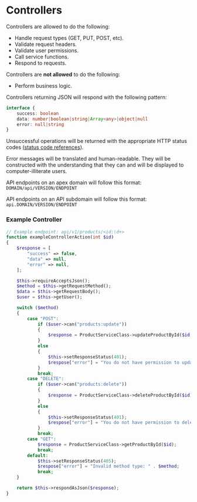 # Controllers

Controllers are allowed to do the following:

- Handle request types (GET, PUT, POST, etc).
- Validate request headers.
- Validate user permissions.
- Call service functions.
- Respond to requests.

Controllers are **not allowed** to do the following:

- Perform business logic.

Controllers returning JSON will respond with the following pattern:

```typescript
interface {
    success: boolean
    data: number|boolean|string|Array<any>|object|null
    error: null|string
}
```

Unsuccessful operations will be returned with the appropriate HTTP status codes ([status code references](https://www.steveschoger.com/status-code-poster/img/status-code.png)).

Error messages will be translated and human-readable. They will be constructed with the understanding that they can and will be displayed to computer-illiterate users.

API endpoints on an apex domain will follow this format: `DOMAIN/api/VERSION/ENDPOINT`

API endpoints on an API subdomain will follow this format: `api.DOMAIN/VERSION/ENDPOINT`

### Example Controller 

```php
// Example endpoint: api/v1/products/<id:\d+>
function exampleControllerAction(int $id)
{
    $response = [
        "success" => false,
        "data" => null,
        "error" => null,
    ];

    $this->requireAcceptsJson();
    $method = $this->getRequestMethod();
    $data = $this->getRequestBody();
    $user = $this->getUser();

    switch ($method)
    {
        case "POST":
            if ($user->can("products:update"))
            {
                $response = ProductServiceClass->updateProductById($id, $data);
            }
            else
            {
                $this->setResponseStatus(401);
                $respose["error"] = "You do not have permission to update this product.";
            }
            break;
        case "DELETE":
            if ($user->can("products:delete"))
            {
                $response = ProductServiceClass->deleteProductById($id);
            }
            else
            {
                $this->setResponseStatus(401);
                $respose["error"] = "You do not have permission to delete this product.";
            }
            break;
        case "GET":
            $response = ProductServiceClass->getProductById($id);
            break;
        default:
            $this->setResponseStatus(405);
            $respose["error"] = "Invalid method type: " . $method;
            break;
    }

    return $this->respondAsJson($response);
}
```